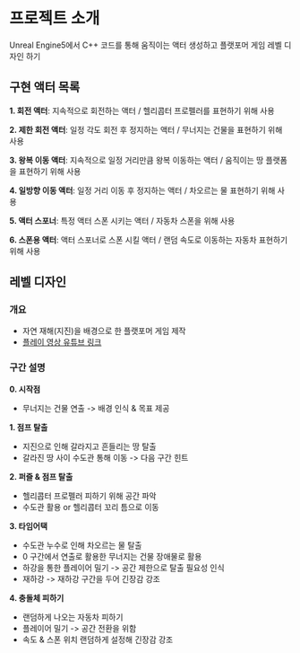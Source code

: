 # 프로젝트 소개
Unreal Engine5에서 C++ 코드를 통해 움직이는 액터 생성하고 플랫포머 게임 레벨 디자인 하기

## 구현 액터 목록

**1. 회전 액터**: 지속적으로 회전하는 액터 / 헬리콥터 프로펠러를 표현하기 위해 사용

**2. 제한 회전 액터**: 일정 각도 회전 후 정지하는 액터 / 무너지는 건물을 표현하기 위해 사용

**3. 왕복 이동 액터**: 지속적으로 일정 거리만큼 왕복 이동하는 액터 / 움직이는 땅 플랫폼을 표현하기 위해 사용

**4. 일방향 이동 액터**: 일정 거리 이동 후 정지하는 액터 / 차오르는 물 표현하기 위해 사용

**5. 액터 스포너**: 특정 액터 스폰 시키는 액터 / 자동차 스폰을 위해 사용

**6. 스폰용 액터**: 액터 스포너로 스폰 시킬 액터 / 랜덤 속도로 이동하는 자동차 표현하기 위해 사용

## 레벨 디자인

### 개요

- 자연 재해(지진)을 배경으로 한 플랫포머 게임 제작
- [플레이 영상 유튜브 링크](https://youtu.be/wgAh1iREOIk?si=HoF-0JpnbnrZrowE)

### 구간 설명

**0. 시작점**
- 무너지는 건물 연출
    -> 배경 인식 & 목표 제공
    
**1. 점프 탈출**
  - 지진으로 인해 갈라지고 흔들리는 땅 탈출
  - 갈라진 땅 사이 수도관 통해 이동 -> 다음 구간 힌트
    
**2. 퍼즐 & 점프 탈출**
  - 헬리콥터 프로펠러 피하기 위해 공간 파악
  - 수도관 활용 or 헬리콥터 꼬리 틈으로 이동
    
**3. 타임어택**
  - 수도관 누수로 인해 차오르는 물 탈출
  - 0 구간에서 연출로 활용한 무너지는 건물 장애물로 활용
  - 하강을 통한 플레이어 밀기 -> 공간 제한으로 탈출 필요성 인식
  - 재하강 -> 재하강 구간을 두어 긴장감 강조
    
**4. 충돌체 피하기**
  - 랜덤하게 나오는 자동차 피하기
  - 플레이어 밀기 -> 공간 전환을 위함
  - 속도 & 스폰 위치 랜덤하게 설정해 긴장감 강조
